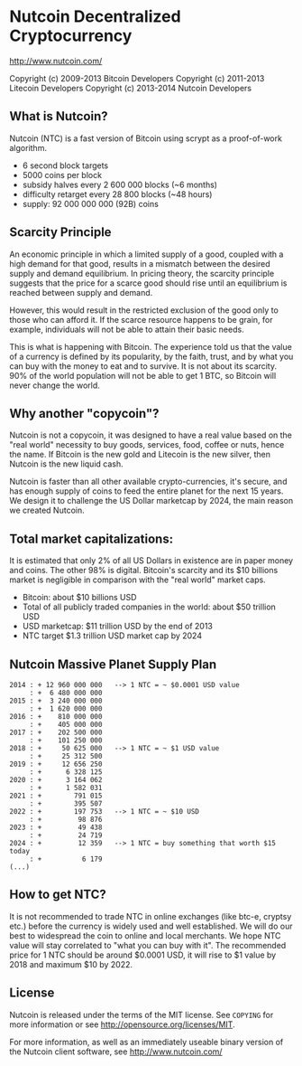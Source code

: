Nutcoin Decentralized Cryptocurrency 
====================================

http://www.nutcoin.com/

Copyright (c) 2009-2013 Bitcoin Developers
Copyright (c) 2011-2013 Litecoin Developers
Copyright (c) 2013-2014 Nutcoin Developers


What is Nutcoin?
----------------

Nutcoin (NTC) is a fast version of Bitcoin using scrypt as a proof-of-work algorithm.
 - 6 second block targets
 - 5000 coins per block
 - subsidy halves every 2 600 000 blocks (~6 months)
 - difficulty retarget every 28 800 blocks (~48 hours)
 - supply: 92 000 000 000 (92B) coins

Scarcity Principle
------------------

An economic principle in which a limited supply of a good, coupled with a high demand for that good, results in a mismatch between the desired supply and demand equilibrium. In pricing theory, the scarcity principle suggests that the price for a scarce good should rise until an equilibrium is reached between supply and demand.

However, this would result in the restricted exclusion of the good only to those who can afford it. If the scarce resource happens to be grain, for example, individuals will not be able to attain their basic needs.

This is what is happening with Bitcoin. The experience told us that the value of a currency is defined by its popularity, by the faith, trust, and by what you can buy with the money to eat and to survive. It is not about its scarcity.
90% of the world population will not be able to get 1 BTC, so Bitcoin will never change the world.

Why another "copycoin"?
-----------------------

Nutcoin is not a copycoin, it was designed to have a real value based on the "real world" necessity to buy goods, services, food, coffee or nuts, hence the name.
If Bitcoin is the new gold and Litecoin is the new silver, then Nutcoin is the new liquid cash.

Nutcoin is faster than all other available crypto-currencies, it's secure, and has enough supply of coins to feed the entire planet for the next 15 years.
We design it to challenge the US Dollar marketcap by 2024, the main reason we created Nutcoin.

Total market capitalizations:
-----------------------------

It is estimated that only 2% of all US Dollars in existence are in paper money and coins. The other 98% is digital.
Bitcoin's scarcity and its $10 billions market is negligible in comparison with the "real world" market caps.

- Bitcoin: about $10 billions USD
- Total of all publicly traded companies in the world: about $50 trillion USD
- USD marketcap: $11 trillion USD by the end of 2013
- NTC target $1.3 trillion USD market cap by 2024

Nutcoin Massive Planet Supply Plan
----------------------------------

    2014 : + 12 960 000 000   --> 1 NTC = ~ $0.0001 USD value
         : +  6 480 000 000
    2015 : +  3 240 000 000
         : +  1 620 000 000
    2016 : +    810 000 000
         : +    405 000 000
    2017 : +    202 500 000
         : +    101 250 000
    2018 : +     50 625 000   --> 1 NTC = ~ $1 USD value 
         : +     25 312 500
    2019 : +     12 656 250
         : +      6 328 125
    2020 : +      3 164 062
         : +      1 582 031
    2021 : +        791 015
         : +        395 507
    2022 : +        197 753   --> 1 NTC = ~ $10 USD
         : +         98 876
    2023 : +         49 438
         : +         24 719
    2024 : +         12 359   --> 1 NTC = buy something that worth $15 today
         : +          6 179
    (...)


How to get NTC?
---------------

It is not recommended to trade NTC in online exchanges (like btc-e, cryptsy etc.) before the currency is widely used and well established.
We will do our best to widespread the coin to online and local merchants. We hope NTC value will stay correlated to "what you can buy with it".
The recommended price for 1 NTC should be around $0.0001 USD, it will rise to $1 value by 2018 and maximum $10 by 2022.

License
-------

Nutcoin is released under the terms of the MIT license. See `COPYING` for more
information or see http://opensource.org/licenses/MIT.


For more information, as well as an immediately useable binary version of
the Nutcoin client software, see http://www.nutcoin.com/
